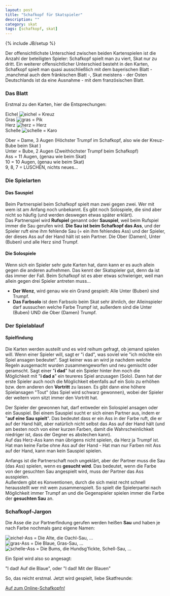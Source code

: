 ```yaml
---
layout: post
title: "Schafkopf für Skatspieler"
description: ""
category: skat
tags: [schafkopf, skat]
---
```

{% include JB/setup %}

Der offensichtlichste Unterschied zwischen beiden Kartenspielen ist die Anzahl der beteiligten Spieler: Schafkopf spielt man zu viert, Skat nur zu dritt. Ein weiterer offensichtlicher Unterschied besteht in den Karten, Schafkopf spielt man quasi ausschließlich mit dem bayerischen Blatt - ,manchmal auch dem fränkischen Blatt -, Skat meistens - der Osten Deutschlands ist da eine Ausnahme - mit dem französischen Blatt.

### Das Blatt

Erstmal zu den Karten, hier die Entsprechungen:

Eichel ![eichel](https://www.sauspiel.de/images/sauspiel/blog/list-i3.png) = Kreuz   
Gras ![gras](https://www.sauspiel.de/images/sauspiel/blog/list-i1.png) = Pik   
Herz ![herz](https://www.sauspiel.de/images/sauspiel/blog/list-i2.png) = Herz   
Schelle ![schelle](https://www.sauspiel.de/images/sauspiel/blog/list-i4.png) = Karo

Ober = Dame, 3 Augen (Höchster Trumpf im Schafkopf, also wie der Kreuz-Bube beim Skat )   
Unter = Bube, 2 Augen (Zweithöchster Trumpf beim Schafkopf)   
Ass = 11 Augen, (genau wie beim Skat)   
10 = 10 Augen, (genau wie beim Skat)   
9, 8, 7 = LUSCHEN, nichts neues...

### Die Spielarten

#### Das Sauspiel

Beim Partnerspiel beim Schafkopf spielt man zwei gegen zwei. Wer mit wem ist am Anfang noch unbekannt. Es gibt noch Solospiele, die sind aber nicht so häufig (und werden deswegen etwas später erklärt).    
Das Partnerspiel wird **Rufspiel** genannt oder **Sauspiel**, weil beim Rufspiel immer die Sau gerufen wird. **Die Sau ist beim Schafkopf das Ass**, und der Spieler ruft eine ihm fehlende Sau (= ein ihm fehlendes Ass) und der Spieler, der dieses Ass auf der Hand hält ist sein Partner.
Die Ober (Damen), Unter (Buben) und alle Herz sind Trumpf.

#### Die Solospiele

Wenn sich ein Spieler sehr gute Karten hat, dann kann er es auch allein gegen die anderen aufnehmen. Das kennt der Skatspieler gut, denn da ist das immer der Fall. Beim Schafkopf ist es aber etwas schwieriger, weil man allein gegen drei Spieler antreten muss...  

* **Der Wenz**, wird genau wie ein Grand gespielt: Alle Unter (Buben) sind Trumpf. 
* **Das Farbsolo** ist dem Farbsolo beim Skat sehr ähnlich, der Alleinspieler darf aussuchen welche Farbe Trumpf ist, außerdem sind die Unter (Buben) UND die Ober (Damen) Trumpf.

### Der Spielablauf
#### Spielfindung

Die Karten werden austeilt und es wird reihum gefragt, ob jemand spielen will. Wenn einer Spieler will, sagt er "i dad", was soviel wie "ich möchte ein Spiel ansagen bedeutet". Sagt keiner was an wird je nachdem welche Regeln ausgemacht wurden zusammengeworfen und neu gemischt oder geramscht. 
Sagt einer "**i dad**" hat ein Spieler hinter ihm noch die Möglichkeit mit "**i dad a**" ein teureres Spiel anzusagen (Solo). Dann hat der erste Spieler auch noch die Möglichkeit ebenfalls auf ein Solo zu erhöhen bzw. dem anderen den **Vortritt** zu lassen. Es gibt dann eine höhere Spielansagen "Tout" (das Spiel wird schwarz gewonnen), wobei der Spieler der weitern vorn sitzt immer den Vortritt hat.

 Der Spieler der gewonnen hat, darf entweder ein Solospiel ansagen oder ein Sauspiel. Bei einem Sauspiel sucht er sich einen Partner aus, indem er "**auf eine Sau spielt**". Das bedeutet dass er ein Ass in der Farbe ruft, die er auf der Hand hält, aber natürlich nicht selbst das Ass auf der Hand hält (und am besten noch von einer kurzen Farben, damit die Wahrscheinlichkeit niedriger ist, dass der Gegner es abstechen kann).    
 Auf das Herz-Ass kann man übrigens nicht spielen, da Herz ja Trumpf ist. Hat man keine Farbe ohne Ass auf der Hand - Hat man nur Farben mit Ass auf der Hand, kann man kein Sauspiel spielen.

 Anfangs ist die Partnerschaft noch ungeklärt, aber der Partner muss die Sau (das Ass) spielen, wenn es **gesucht wird**. Das bedeutet, wenn die Farbe von der gesuchten Sau angespielt wird, muss der Partner das Ass ausspielen.   
Außerdem gibt es Konventionen, durch die sich meist recht schnell herausstellt wer mit wem zusammenspielt. So spielt die Spielerpartei nach Möglichkeit immer Trumpf an und die Gegenspieler spielen immer die Farbe der **gesuchten Sau** an. 
 
### Schafkopf-Jargon

Die Asse die zur Partnerfindung gerufen werden heißen **Sau** und haben je nach Farbe nochmals ganz eigene Namen:

![eichel](https://www.sauspiel.de/images/sauspiel/blog/list-i3.png)-Ass = Die Alte, die Oachl-Sau, ...    
![gras](https://www.sauspiel.de/images/sauspiel/blog/list-i1.png)-Ass = Die Blaue, Gras-Sau, ...    
![schelle](https://www.sauspiel.de/images/sauspiel/blog/list-i4.png)-Ass = Die Bums, die Hundsg'fickte, Schell-Sau, ...

Ein Spiel wird also so angesagt: 

"I dad! Auf die Blaue", oder "I dad! Mit der Blauen"

So, das reicht erstmal. Jetzt wird gespielt, liebe Skatfreunde:

[Auf zum Online-Schafkopfn!](https:www.sauspiel.de)
